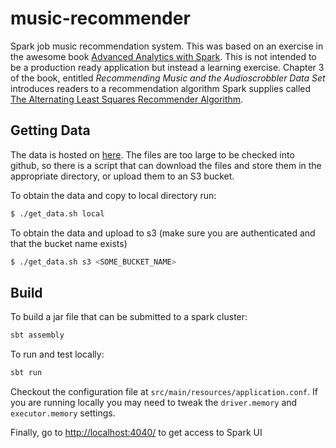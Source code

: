 # music-recommender

Spark job music recommendation system. This was based on an exercise in the awesome book [Advanced Analytics with Spark](http://shop.oreilly.com/product/0636920035091.do). This is not intended to be a production ready application but instead a learning exercise. Chapter 3 of the book, entitled *Recommending Music and the Audioscrobbler Data Set* introduces readers to a recommendation algorithm Spark supplies called [The Alternating Least Squares Recommender Algorithm](https://www.quora.com/What-is-the-Alternating-Least-Squares-method-in-recommendation-systems).


## Getting Data
The data is hosted on [here](http://www.iro.umontreal.ca/~lisa/datasets/profiledata_06-May-2005.tar.gz). The files are too large to be checked into github, so there is a script that can download the files and store them in the appropriate directory, or upload them to an S3 bucket.

To obtain the data and copy to local directory run:
```bash
$ ./get_data.sh local
```

To obtain the data and upload to s3 (make sure you are authenticated and that the bucket name exists)
```bash
$ ./get_data.sh s3 <SOME_BUCKET_NAME>
```


## Build
To build a jar file that can be submitted to a spark cluster:
```bash
sbt assembly
```

To run and test locally:
```bash
sbt run
```

Checkout the configuration file at `src/main/resources/application.conf`. If you are running locally you may need to tweak the `driver.memory` and `executor.memory` settings.

Finally, go to [http://localhost:4040/](http://localhost:4040/) to get access to Spark UI

